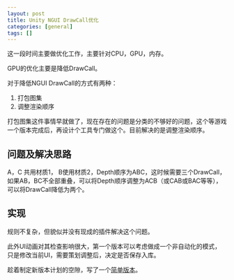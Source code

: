 ```yaml
---
layout: post
title: Unity NGUI DrawCall优化
categories: [general]
tags: []
---
```


这一段时间主要做优化工作，主要针对CPU，GPU，内存。

GPU的优化主要是降低DrawCall。

对于降低NGUI DrawCall的方式有两种：

1. 打包图集
1. 调整渲染顺序

打包图集这件事情早就做了，现在存在的问题是分类的不够好的问题，这个等游戏一个版本完成后，再设计个工具专门做这个。目前解决的是调整渲染顺序。

## 问题及解决思路 ##
A，C 共用材质1， B使用材质2，Depth顺序为ABC，这时候需要三个DrawCall，如果AB，BC不全部重叠，可以将Depth顺序调整为ACB（或CAB或BAC等等），可以将DrawCall降低为两个。

## 实现 ##
规则不复杂，但貌似并没有现成的插件解决这个问题。

此外UI动画对其检查影响很大，第一个版本可以考虑做成一个非自动化的模式，只是修改当前UI，需要策划调整后，决定是否保存入库。

趁着制定新版本计划的空隙，写了一个[简单版本](https://github.com/dpull/UIBatchSorting)。





